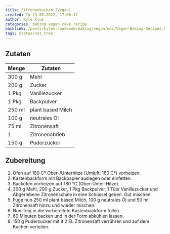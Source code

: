 ```yaml
---
title: Zitronenkuchen (Vegan)
created: Tu 23.05.2022, 17:06:11
author: Kyle Klus
categories: baking vegan cake recipe
backlink: /posts/kyles-cookbook/baking/vegan/moc/Vegan-Baking-Recipes.html
tags: status/not_tree
---
```


## Zutaten

| Menge            | Zutaten          |
| ---------------- | ---------------- |
| 300 g             | Mehl             |
| 200 g               | Zucker           |
| 1 Pkg             | Vanillezucker      |
| 1 Pkg             | Backpulver      |
| 250 ml            | plant based Milch             |
| 100 g              | neutrales Öl            |
| 75 ml             | Zitronensaft    |
| 1             | Zitronenabrieb    |
| 150 g            | Puderzucker    |

## Zubereitung

1. Ofen auf 180 C° Ober-/Unterhitze (Umluft: 160 C°) vorheizen.
2. Kastenbackform mit Backpapier auslegen oder einfetten.
3. Backofen vorheizen auf 180 °C (Ober-Unter-Hitze).
4. 300 g Mehl, 200 g Zucker, 1 Pkg Backpulver, 1 Tüte Vanillezucker und Abgeriebene Zitronenschale in eine Schüssel geben. Gut mischen.
5. Füge nun 250 ml plant based Milch, 100 g neutrales Öl und 50 ml Zitronensaft hinzu und wieder mischen.
6. Nun Teig in die vorbereitete Kastenbackform füllen.
7. 60 Minuten backen und in der Form abkühlen lassen.
8. 150 g Puderzucker mit it 2 EL Zitronensaft verrühren und auf dem Kuchen verteilen.
